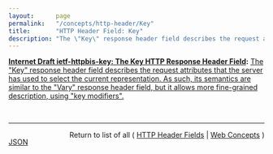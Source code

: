 ```yaml
---
layout:      page
permalink:   "/concepts/http-header/Key"
title:       "HTTP Header Field: Key"
description: "The \"Key\" response header field describes the request attributes that the server has used to select the current representation. As such, its semantics are similar to the \"Vary\" response header field, but it allows more fine-grained description, using \"key modifiers\"."
---
```


**[Internet Draft ietf-httpbis-key: The Key HTTP Response Header Field](/specs/IETF/I-D/ietf-httpbis-key "The 'Key' header field for HTTP responses allows an origin server to describe the cache key for a negotiated response: a short algorithm that can be used upon later requests to determine if the same response is reusable. Key has the advantage of avoiding an additional round trip for validation whenever a new request differs slightly, but not significantly, from prior requests. Key also informs user agents of the request characteristics that might result in different content, which can be useful if the user agent is not sending Accept* fields in order to reduce the risk of fingerprinting."):** [The "Key" response header field describes the request attributes that the server has used to select the current representation. As such, its semantics are similar to the "Vary" response header field, but it allows more fine-grained description, using "key modifiers".](http://tools.ietf.org/html/draft-ietf-httpbis-key#section-2 "Read documentation for HTTP Header Field &#34;Key&#34;")

<br/>
<hr/>

<p style="float : left"><a href="./Key.json" title="JSON representing this particular Web Concept value">JSON</a></p>
<p style="text-align: right">Return to list of all ( <a href="../http-headers">HTTP Header Fields</a> | <a href="../">Web Concepts</a> )</p>
